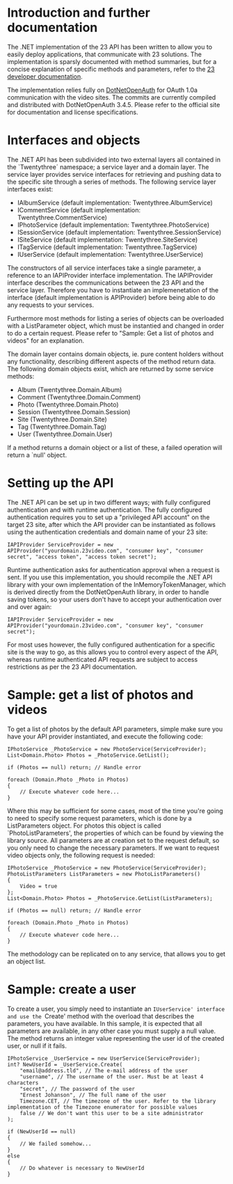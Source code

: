 # Introduction and further documentation

The .NET implementation of the 23 API has been written to allow you to easily deploy applications, that communicate with 23 solutions. The implementation is sparsly documented with method summaries, but for a concise explanation of specific methods and parameters, refer to the [23 developer documentation](http://www.23developer.com/).

The implementation relies fully on [DotNetOpenAuth](http://www.dotnetopenauth.net/) for OAuth 1.0a communication with the video sites. The commits are currently compiled and distributed with DotNetOpenAuth 3.4.5. Please refer to the official site for documentation and license specifications.

# Interfaces and objects

The .NET API has been subdivided into two external layers all contained in the `Twentythree´ namespace; a service layer and a domain layer. The service layer provides service interfaces for retrieving and pushing data to the specific site through a series of methods. The following service layer interfaces exist:

* IAlbumService (default implementation: Twentythree.AlbumService)
* ICommentService (default implementation: Twentythree.CommentService)
* IPhotoService (default implementation: Twentythree.PhotoService)
* ISessionService (default implementation: Twentythree.SessionService)
* ISiteService (default implementation: Twentythree.SiteService)
* ITagService (default implementation: Twentythree.TagService)
* IUserService (default implementation: Twentythree.UserService)

The constructors of all service interfaces take a single parameter, a reference to an IAPIProvider interface implementation. The IAPIProvider interface describes the communications between the 23 API and the service layer. Therefore you have to instantiate an implemenetation of the interface (default implementation is APIProvider) before being able to do any requests to your services.

Furthermore most methods for listing a series of objects can be overloaded with a ListParameter object, which must be instantied and changed in order to do a certain request. Please refer to "Sample: Get a list of photos and videos" for an explanation.

The domain layer contains domain objects, ie. pure content holders without any functionality, describing different aspects of the method return data. The following domain objects exist, which are returned by some service methods:

* Album (Twentythree.Domain.Album)
* Comment (Twentythree.Domain.Comment)
* Photo (Twentythree.Domain.Photo)
* Session (Twentythree.Domain.Session)
* Site (Twentythree.Domain.Site)
* Tag (Twentythree.Domain.Tag)
* User (Twentythree.Domain.User)

If a method returns a domain object or a list of these, a failed operation will return a `null' object.

# Setting up the API

The .NET API can be set up in two different ways; with fully configured authentication and with runtime authentication. The fully configured authentication requires you to set up a "privileged API account" on the target 23 site, after which the API provider can be instantiated as follows using the authentication credentials and domain name of your 23 site:

    IAPIProvider ServiceProvider = new APIProvider("yourdomain.23video.com", "consumer key", "consumer secret", "access token", "access token secret");

Runtime authentication asks for authentication approval when a request is sent. If you use this implementation, you should recompile the .NET API library with your own implementation of the InMemoryTokenManager, which is derived directly from the DotNetOpenAuth library, in order to handle saving tokens, so your users don't have to accept your authentication over and over again:

    IAPIProvider ServiceProvider = new APIProvider("yourdomain.23video.com", "consumer key", "consumer secret");

For most uses however, the fully configured authentication for a specific site is the way to go, as this allows you to control every aspect of the API, whereas runtime authenticated API requests are subject to access restrictions as per the 23 API documentation.

# Sample: get a list of photos and videos

To get a list of photos by the default API parameters, simple make sure you have your API provider instantiated, and execute the following code:

    IPhotoService _PhotoService = new PhotoService(ServiceProvider);
    List<Domain.Photo> Photos = _PhotoService.GetList();

    if (Photos == null) return; // Handle error

    foreach (Domain.Photo _Photo in Photos)
    {
        // Execute whatever code here...
    }

Where this may be sufficient for some cases, most of the time you're going to need to specify some request parameters, which is done by a ListParameters object. For photos this object is called `PhotoListParameters', the properties of which can be found by viewing the library source. All parameters are at creation set to the request default, so you only need to change the necessary parameters. If we want to request video objects only, the following request is needed:

    IPhotoService _PhotoService = new PhotoService(ServiceProvider);
    PhotoListParameters ListParameters = new PhotoListParameters()
    {
        Video = true
    };
    List<Domain.Photo> Photos = _PhotoService.GetList(ListParameters);

    if (Photos == null) return; // Handle error

    foreach (Domain.Photo _Photo in Photos)
    {
        // Execute whatever code here...
    }

The methodology can be replicated on to any service, that allows you to get an object list.

# Sample: create a user

To create a user, you simply need to instantiate an `IUserService' interface and use the `Create' method with the overload that describes the parameters, you have available. In this sample, it is expected that all parameters are available, in any other case you must supply a null value. The method returns an integer value representing the user id of the created user, or null if it fails.

    IPhotoService _UserService = new UserService(ServiceProvider);
    int? NewUserId = _UserService.Create(
        "email@address.tld", // The e-mail address of the user
        "username", // The username of the user. Must be at least 4 characters
        "secret", // The password of the user
        "Ernest Johanson", // The full name of the user
        Timezone.CET, // The timezone of the user. Refer to the library implementation of the Timezone enumerator for possible values
        false // We don't want this user to be a site administrator
    );

    if (NewUserId == null)
    {
        // We failed somehow...
    }
    else
    {
        // Do whatever is necessary to NewUserId
    }